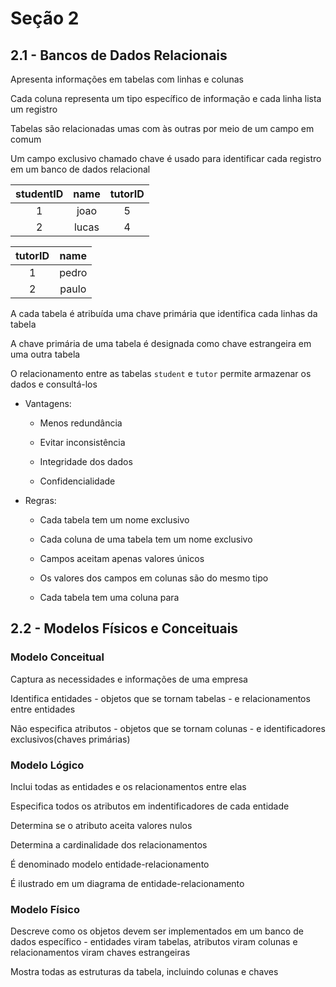 # Seção 2

## 2.1 - Bancos de Dados Relacionais

Apresenta informações em tabelas com linhas e colunas

Cada coluna representa um tipo específico de informação e cada linha lista um registro

Tabelas são relacionadas umas com às outras por meio de um campo em comum

Um campo exclusivo chamado chave é usado para identificar cada registro em um banco de dados relacional

|studentID|name |tutorID|
|:-------:|:---:|:-----:|
|1        |joao |5      |
|2        |lucas|4      |

|tutorID|name |
|:-----:|:---:|
|1      |pedro|
|2      |paulo|

A cada tabela é atribuída uma chave primária que identifica cada linhas da tabela

A chave primária de uma tabela é designada como chave estrangeira em uma outra tabela

O relacionamento entre as tabelas `student` e `tutor` permite armazenar os dados e consultá-los

* Vantagens:

    * Menos redundância

    * Evitar inconsistência

    * Integridade dos dados

    * Confidencialidade

* Regras:

    * Cada tabela tem um nome exclusivo

    * Cada coluna de uma tabela tem um nome exclusivo

    * Campos aceitam apenas valores únicos

    * Os valores dos campos em colunas são do mesmo tipo

    * Cada tabela tem uma coluna para

## 2.2 - Modelos Físicos e Conceituais

### Modelo Conceitual

Captura as necessidades e informações de uma empresa

Identifica entidades - objetos que se tornam tabelas - e relacionamentos entre entidades

Não especifica atributos - objetos que se tornam colunas - e identificadores exclusivos(chaves primárias)

### Modelo Lógico

Inclui todas as entidades e os relacionamentos entre elas

Especifica todos os atributos em indentificadores de cada entidade

Determina se o atributo aceita valores nulos

Determina a cardinalidade dos relacionamentos

É denominado modelo entidade-relacionamento

É ilustrado em um diagrama de entidade-relacionamento

### Modelo Físico

Descreve como os objetos devem ser implementados em um banco de dados específico - entidades viram tabelas, atributos viram colunas e relacionamentos viram chaves estrangeiras

Mostra todas as estruturas da tabela, incluindo colunas e chaves